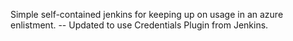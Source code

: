 Simple self-contained jenkins for keeping up on usage in an azure enlistment.
-- Updated to use Credentials Plugin from Jenkins.



